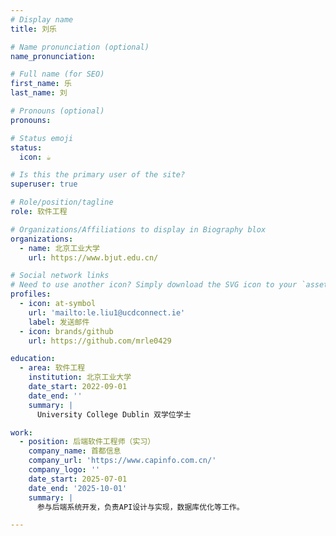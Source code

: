 ```yaml
---
# Display name
title: 刘乐

# Name pronunciation (optional)
name_pronunciation: 

# Full name (for SEO)
first_name: 乐
last_name: 刘

# Pronouns (optional)
pronouns: 

# Status emoji
status:
  icon: ☕️

# Is this the primary user of the site?
superuser: true

# Role/position/tagline
role: 软件工程

# Organizations/Affiliations to display in Biography blox
organizations:
  - name: 北京工业大学
    url: https://www.bjut.edu.cn/

# Social network links
# Need to use another icon? Simply download the SVG icon to your `assets/media/icons/` folder.
profiles:
  - icon: at-symbol
    url: 'mailto:le.liu1@ucdconnect.ie'
    label: 发送邮件
  - icon: brands/github
    url: https://github.com/mrle0429

education:
  - area: 软件工程
    institution: 北京工业大学
    date_start: 2022-09-01
    date_end: ''
    summary: |
      University College Dublin 双学位学士

work:
  - position: 后端软件工程师（实习）
    company_name: 首都信息
    company_url: 'https://www.capinfo.com.cn/'
    company_logo: ''
    date_start: 2025-07-01
    date_end: '2025-10-01'
    summary: |
      参与后端系统开发，负责API设计与实现，数据库优化等工作。

---
```


